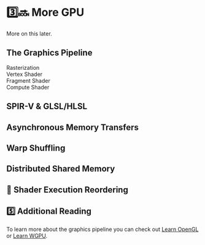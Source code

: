 # 3️⃣🔜 More GPU
More on this later.

## The Graphics Pipeline
Rasterization  
Vertex Shader  
Fragment Shader  
Compute Shader  

## SPIR-V & GLSL/HLSL

## Asynchronous Memory Transfers

## Warp Shuffling

## Distributed Shared Memory

## 🧬 Shader Execution Reordering

## 5️⃣ Additional Reading
To learn more about the graphics pipeline you can check out
[Learn OpenGL](https://learnopengl.com/) or [Learn WGPU](https://sotrh.github.io/learn-wgpu/).
